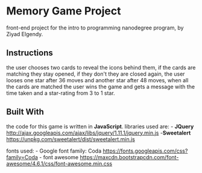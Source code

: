 # Memory Game Project
front-end project for the intro to programming nanodegree program, by Ziyad Elgendy.


## Instructions
the user chooses two cards to reveal the icons behind them, if the cards are matching they stay opened, if they don't they are closed again, the user looses one star after 36 moves and another star after 48 moves, when all the cards are matched the user wins the game and gets a message with the time taken and a star-rating from 3 to 1 star.

## Built With
the code for this game is  written in **JavaScript**.
libraries used are:
    - **JQuery**
    http://ajax.googleapis.com/ajax/libs/jquery/1.11.1/jquery.min.js
    -**Sweetalert**
    https://unpkg.com/sweetalert/dist/sweetalert.min.js
    
fonts used:
    - Google font family: Coda
    https://fonts.googleapis.com/css?family=Coda
    - font awesome
    https://maxcdn.bootstrapcdn.com/font-awesome/4.6.1/css/font-awesome.min.css

